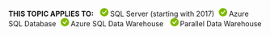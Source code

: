 <Token>**THIS TOPIC APPLIES TO:** ![yes](media/yes.png)SQL Server (starting with 2017)![yes](media/yes.png)Azure SQL Database![yes](media/yes.png)Azure SQL Data Warehouse ![yes](media/yes.png)Parallel Data Warehouse </Token>
